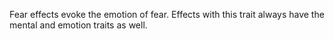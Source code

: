 Fear effects evoke the emotion of fear. Effects with this trait always have the mental and emotion traits as well.